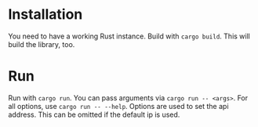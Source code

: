 # Installation

You need to have a working Rust instance. Build with `cargo build`. This will build the library, too.

# Run

Run with `cargo run`. You can pass arguments via `cargo run -- <args>`. For all options, use `cargo run -- --help`. Options are used to set the api address. This can be omitted if the default ip is used.
